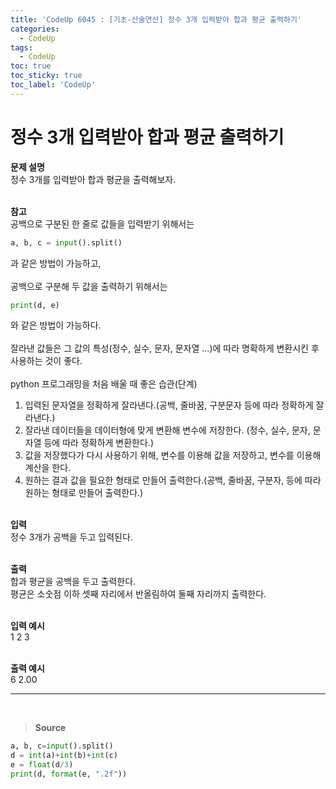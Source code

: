 ```yaml
---
title: 'CodeUp 6045 : [기초-산술연산] 정수 3개 입력받아 합과 평균 출력하기'
categories:
  - CodeUp
tags:
  - CodeUp
toc: true
toc_sticky: true
toc_label: 'CodeUp'
---
```


# 정수 3개 입력받아 합과 평균 출력하기

**문제 설명**  
정수 3개를 입력받아 합과 평균을 출력해보자.  
<br>

**참고**  
공백으로 구분된 한 줄로 값들을 입력받기 위해서는

```python
a, b, c = input().split()
```

과 같은 방법이 가능하고,  
<br>
공백으로 구분해 두 값을 출력하기 위해서는

```python
print(d, e)
```

와 같은 방법이 가능하다.  
<br>
잘라낸 값들은 그 값의 특성(정수, 실수, 문자, 문자열 ...)에 따라 명확하게 변환시킨 후 사용하는 것이 좋다.  
<br>
python 프로그래밍을 처음 배울 때 좋은 습관(단계)

1. 입력된 문자열을 정확하게 잘라낸다.(공백, 줄바꿈, 구분문자 등에 따라 정확하게 잘라낸다.)
2. 잘라낸 데이터들을 데이터형에 맞게 변환해 변수에 저장한다. (정수, 실수, 문자, 문자열 등에 따라 정확하게 변환한다.)
3. 값을 저장했다가 다시 사용하기 위해, 변수를 이용해 값을 저장하고, 변수를 이용해 계산을 한다.
4. 원하는 결과 값을 필요한 형태로 만들어 출력한다.(공백, 줄바꿈, 구분자, 등에 따라 원하는 형태로 만들어 출력한다.)  
   <br>

**입력**  
정수 3개가 공백을 두고 입력된다.  
<br>

**출력**  
합과 평균을 공백을 두고 출력한다.  
평균은 소숫점 이하 셋째 자리에서 반올림하여 둘째 자리까지 출력한다.  
<br>

**입력 예시**  
1 2 3  
<br>

**출력 예시**  
6 2.00

---

<br>

> **Source**

```python
a, b, c=input().split()
d = int(a)+int(b)+int(c)
e = float(d/3)
print(d, format(e, ".2f"))
```
